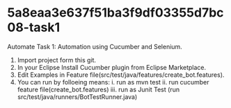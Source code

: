 # 5a8eaa3e637f51ba3f9df03355d7bc08-task1
Automate Task 1: Automation using Cucumber and Selenium.
1. Import project form this git.
2. In your Eclipse Install Cucumber plugin from Eclipse Marketplace.
3. Edit Examples in Feature file(src/test/java/features/create_bot.features).
4. You can run by folloeing means:
  i. run as mvn test
  ii. run cucumber feature file(create_bot.features) 
  iii. run as Junit Test (run src/test/java/runners/BotTestRunner.java)
